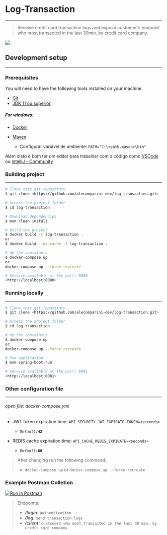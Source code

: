 # Log-Transaction
- --
> Receive credit card transaction logs and expose customer's endpoint who most transacted in the last 30min, by credit card company.

<img src="https://img.shields.io/badge/license-MIT-green"/>


## Development setup
- --
### Prerequisites
You will need to have the following tools installed on your machine:
- [Git](https://git-scm.com)
- [JDK 11 ou superior](https://www.java.com/pt-BR/download/)

##### For windows:
- [Docker](https://docs.docker.com/desktop/windows/install/)
- [Maven](https://maven.apache.org/guides/getting-started/windows-prerequisites.html#maven-on-windows)

  - Configurar variável de ambiente: `PATH="C:\<path.maven>\bin"`   
  
Além disto é bom ter um editor para trabalhar com o código como [VSCode](https://code.visualstudio.com/)
ou [IntelliJ - Community](https://www.jetbrains.com/pt-br/idea/download/#section=windows)

### Building project
- --
```sh
# Clone this git repository
$ git clone <https://github.com/alecomparini-dev/log-transaction.git>

# Access the project folder 
$ cd log-transaction

# Download dependencies 
$ mvn clean install

# Build the project
$ docker build -t log-transaction .
or
$ docker build --no-cache -t log-transaction .

# Up the containers
$ docker-compose up
or
docker-compose up --force-recreate

# Service available at the port: 8080 
<http://localhost:8080>
```

### Running locally
- --
```sh
# Clone this git repository
$ git clone <https://github.com/alecomparini-dev/log-transaction.git>

# Access the project folder 
$ cd log-transaction

# Up the containers
$ docker-compose up
or
docker-compose up --force-recreate

# Run application
$ mvn spring-boot:run

# Service available at the port: 8081 
<http://localhost:8081>
```

### Other configuration file
- --
###### open file: _docker-compose.yml_
- JWT token expiration time: `API_SECURITY_JWT_EXPIRATE-TOKEN=<seconds>`
  - *`Default:`***`42`** 
  

- REDIS cache expiration time: `API_CACHE_REDIS_EXPIRATE=<seconds>`
  - *`Default:`***`60`**

> After changing run the following command: 
> - `docker-compose up`
> or
>`docker-compose up --force-recreate`

### Example Postman Colletion
[![Run in Postman](https://run.pstmn.io/button.svg)](https://god.gw.postman.com/run-collection/16009368-3ee32736-e7b3-478c-9f10-ee80ee66ff2a)

> Endpoints: 
>- _**/login:**_ `authentication`
>- _**/log:**_ `send transaction logs`
>- _**/client:**_ `customers who most transacted in the last 30 min, by credit card company`
